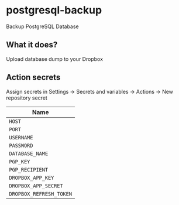 # postgresql-backup
Backup PostgreSQL Database

## What it does?
Upload database dump to your Dropbox

## Action secrets

Assign secrets in Settings -> Secrets and variables -> Actions -> New repository secret

| Name                    |
| ----------------------- |
| `HOST`                  |
| `PORT`                  |
| `USERNAME`              |
| `PASSWORD`              |
| `DATABASE_NAME`         |
| `PGP_KEY`               |
| `PGP_RECIPIENT`         |
| `DROPBOX_APP_KEY`       | 
| `DROPBOX_APP_SECRET`    |
| `DROPBOX_REFRESH_TOKEN` |
